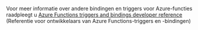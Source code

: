 Voor meer informatie over andere bindingen en triggers voor Azure-functies raadpleegt u [Azure Functions triggers and bindings developer reference](../articles/azure-functions/functions-triggers-bindings.md) (Referentie voor ontwikkelaars van Azure Functions-triggers en -bindingen)

